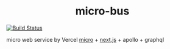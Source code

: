 <h1 style="text-align:center">micro-bus</h1>

[![Build Status][travis-micro-bus]][travis-micro-bus-build]

micro web service by Vercel [micro](https://github.com/vercel/micro) + [next.js](https://github.com/vercel/next.js) + apollo + graphql

[travis-micro-bus]: https://travis-ci.org/1846689910/micro-bus.svg?branch=master
[travis-micro-bus-build]: https://travis-ci.org/1846689910/micro-bus